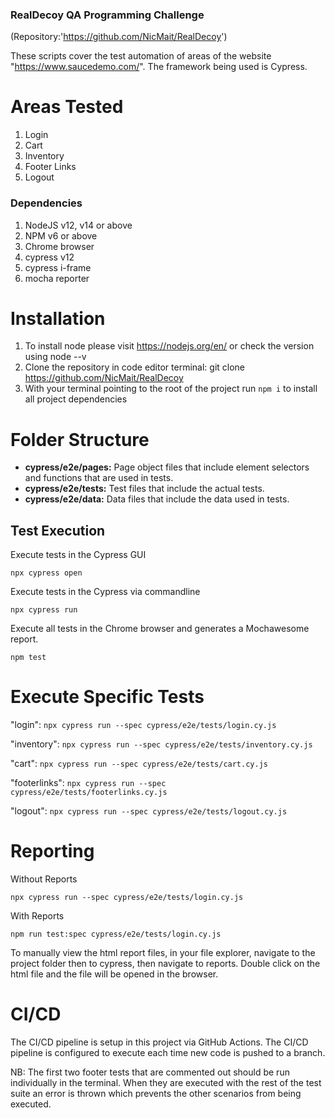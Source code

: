### RealDecoy QA Programming Challenge
(Repository:'https://github.com/NicMait/RealDecoy')

These scripts cover the test automation of areas of the website "https://www.saucedemo.com/".
The framework being used is Cypress.

# Areas Tested
1. Login
2. Cart
3. Inventory
4. Footer Links
5. Logout


### Dependencies
1. NodeJS v12, v14 or above
2. NPM v6 or above
3. Chrome browser
4. cypress v12
5. cypress i-frame
6. mocha reporter



# Installation
1. To install node please visit  https://nodejs.org/en/ or check the version using node --v
2. Clone the repository in code editor terminal: git clone https://github.com/NicMait/RealDecoy
3. With your terminal pointing to the root of the project run `npm i` to install all project dependencies

# Folder Structure
- **cypress/e2e/pages:**  Page object files that include element selectors and functions that are used in tests.
- **cypress/e2e/tests:**  Test files that include the actual tests.
- **cypress/e2e/data:**   Data files that include the data used in tests.

## Test Execution

Execute tests in the Cypress GUI

```npx cypress open```

Execute tests in the Cypress via commandline

```npx cypress run```

Execute all tests in the Chrome browser and generates a Mochawesome report.

```npm test```

# Execute Specific Tests

 "login":
```npx cypress run --spec cypress/e2e/tests/login.cy.js```

"inventory":
```npx cypress run --spec cypress/e2e/tests/inventory.cy.js```

"cart":
```npx cypress run --spec cypress/e2e/tests/cart.cy.js```

 "footerlinks":
```npx cypress run --spec cypress/e2e/tests/footerlinks.cy.js```

 "logout":
```npx cypress run --spec cypress/e2e/tests/logout.cy.js```

# Reporting

Without Reports

```npx cypress run --spec cypress/e2e/tests/login.cy.js```

With Reports

```npm run test:spec cypress/e2e/tests/login.cy.js```

To manually view the html report files, in your file explorer, navigate to the project folder then to cypress, then navigate to reports. Double click on the html file and the file will be opened in the browser.

# CI/CD

The CI/CD pipeline is setup in this project via GitHub Actions. The CI/CD pipeline is configured to execute each time new code is pushed to a branch.


NB: The first two footer tests that are commented out should be run individually in the terminal. When they are executed with the rest of the test suite an error is thrown which prevents the other scenarios from being executed.
